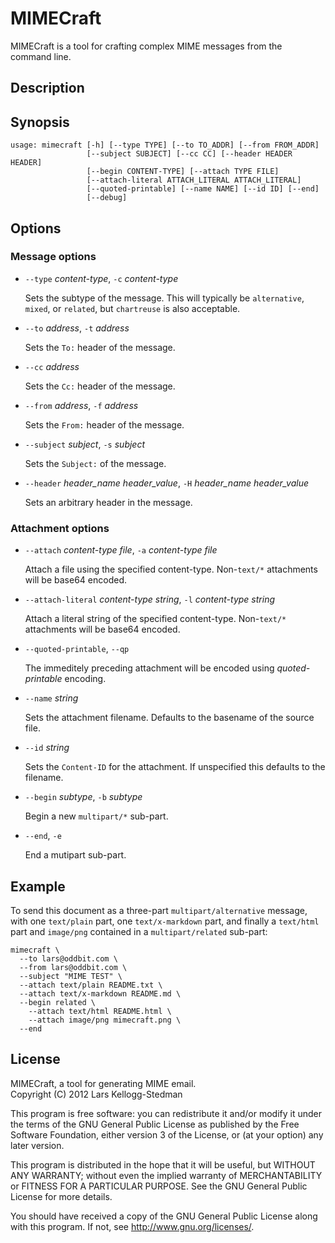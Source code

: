 MIMECraft
=========

MIMECraft is a tool for crafting complex MIME messages from the command line.

Description
-----------

Synopsis
--------

    usage: mimecraft [-h] [--type TYPE] [--to TO_ADDR] [--from FROM_ADDR]
                     [--subject SUBJECT] [--cc CC] [--header HEADER HEADER]
                     [--begin CONTENT-TYPE] [--attach TYPE FILE]
                     [--attach-literal ATTACH_LITERAL ATTACH_LITERAL]
                     [--quoted-printable] [--name NAME] [--id ID] [--end]
                     [--debug]

Options
-------

### Message options

- `--type` *content-type*, `-c` *content-type*
  
    Sets the subtype of the message.  This will typically be
    `alternative`, `mixed`, or `related`, but `chartreuse` is also
    acceptable.

- `--to` *address*, `-t` *address*

    Sets the `To:` header of the message.

- `--cc` *address*

    Sets the `Cc:` header of the message.

- `--from` *address*, `-f` *address*

    Sets the `From:` header of the message.

- `--subject` *subject*, `-s` *subject*

    Sets the `Subject:` of the message.

- `--header` *header_name* *header_value*, `-H` *header_name*
  *header_value*

    Sets an arbitrary header in the message.

### Attachment options

- `--attach` *content-type* *file*, `-a` *content-type* *file*

    Attach a file using the specified content-type.  Non-`text/*`
    attachments will be base64 encoded.

- `--attach-literal` *content-type* *string*, `-l` *content-type* *string*

    Attach a literal string of the specified content-type.  Non-`text/*`
    attachments will be base64 encoded.

- `--quoted-printable`, `--qp`

    The immeditely preceding attachment will be encoded using
    *quoted-printable* encoding.

- `--name` *string*

    Sets the attachment filename.  Defaults to the basename of the
    source file.

- `--id` *string*

    Sets the `Content-ID` for the attachment.  If unspecified this
    defaults to the filename.

- `--begin` *subtype*, `-b` *subtype*

    Begin a new `multipart/*` sub-part.

- `--end`, `-e`

    End a mutipart sub-part.

Example
-------

To send this document as a three-part `multipart/alternative` message,
with one `text/plain` part, one `text/x-markdown` part, and finally a
`text/html` part and `image/png` contained in a `multipart/related`
sub-part:

    mimecraft \
      --to lars@oddbit.com \
      --from lars@oddbit.com \
      --subject "MIME TEST" \
      --attach text/plain README.txt \
      --attach text/x-markdown README.md \
      --begin related \
        --attach text/html README.html \
        --attach image/png mimecraft.png \
      --end

License
-------

MIMECraft, a tool for generating MIME email.  
Copyright (C) 2012 Lars Kellogg-Stedman

This program is free software: you can redistribute it and/or modify
it under the terms of the GNU General Public License as published by
the Free Software Foundation, either version 3 of the License, or
(at your option) any later version.

This program is distributed in the hope that it will be useful,
but WITHOUT ANY WARRANTY; without even the implied warranty of
MERCHANTABILITY or FITNESS FOR A PARTICULAR PURPOSE.  See the
GNU General Public License for more details.

You should have received a copy of the GNU General Public License
along with this program.  If not, see <http://www.gnu.org/licenses/>.

